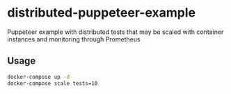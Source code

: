 # distributed-puppeteer-example

Puppeteer example with distributed tests that may be scaled with container instances and monitoring through Prometheus

## Usage

```sh
docker-compose up -d
docker-compose scale tests=10
```
